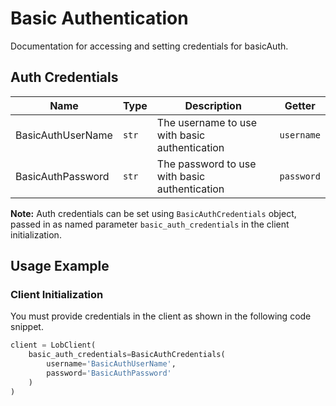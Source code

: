 
# Basic Authentication



Documentation for accessing and setting credentials for basicAuth.

## Auth Credentials

| Name | Type | Description | Getter |
|  --- | --- | --- | --- |
| BasicAuthUserName | `str` | The username to use with basic authentication | `username` |
| BasicAuthPassword | `str` | The password to use with basic authentication | `password` |



**Note:** Auth credentials can be set using `BasicAuthCredentials` object, passed in as named parameter `basic_auth_credentials` in the client initialization.

## Usage Example

### Client Initialization

You must provide credentials in the client as shown in the following code snippet.

```python
client = LobClient(
    basic_auth_credentials=BasicAuthCredentials(
        username='BasicAuthUserName',
        password='BasicAuthPassword'
    )
)
```


